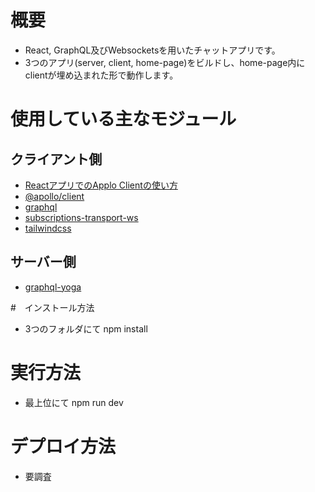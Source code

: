 # 概要
* React, GraphQL及びWebsocketsを用いたチャットアプリです。
* 3つのアプリ(server, client, home-page)をビルドし、home-page内にclientが埋め込まれた形で動作します。

# 使用している主なモジュール
## クライアント側
* [ReactアプリでのApplo Clientの使い方](https://www.apollographql.com/docs/react/get-started/)
* [@apollo/client](https://www.npmjs.com/package/@apollo/client)
* [graphql](https://www.npmjs.com/package/graphql)
* [subscriptions-transport-ws](https://www.npmjs.com/package/subscriptions-transport-ws)
* [tailwindcss](https://www.npmjs.com/package/tailwindcss)

## サーバー側
* [graphql-yoga](https://www.npmjs.com/package/graphql-yoga)

#　インストール方法
* 3つのフォルダにて npm install

# 実行方法
* 最上位にて npm run dev

# デプロイ方法
* 要調査
